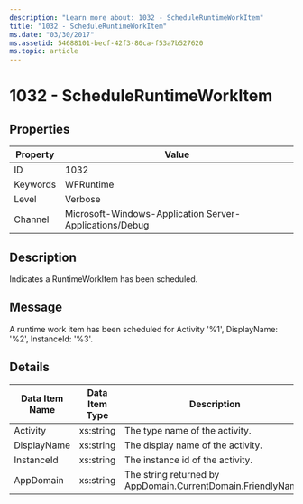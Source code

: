 ```yaml
---
description: "Learn more about: 1032 - ScheduleRuntimeWorkItem"
title: "1032 - ScheduleRuntimeWorkItem"
ms.date: "03/30/2017"
ms.assetid: 54688101-becf-42f3-80ca-f53a7b527620
ms.topic: article
---
```

# 1032 - ScheduleRuntimeWorkItem

## Properties

| Property | Value |
| - | - |
|ID|1032|  
|Keywords|WFRuntime|  
|Level|Verbose|  
|Channel|Microsoft-Windows-Application Server-Applications/Debug|  
  
## Description  

 Indicates a RuntimeWorkItem has been scheduled.  
  
## Message  

 A runtime work item has been scheduled for Activity '%1', DisplayName: '%2', InstanceId: '%3'.  
  
## Details  
  
|Data Item Name|Data Item Type|Description|  
|--------------------|--------------------|-----------------|  
|Activity|xs:string|The type name of the activity.|  
|DisplayName|xs:string|The display name of the activity.|  
|InstanceId|xs:string|The instance id of the activity.|  
|AppDomain|xs:string|The string returned by AppDomain.CurrentDomain.FriendlyName.|
